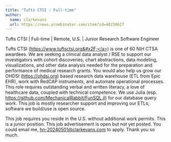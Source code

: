 ```yaml
---
title: "Tufts CTSI : Full-time"
author:
  name: clarkevans
  url: https://news.ycombinator.com/item?id=40238627
---
```

Tufts CTSI | Full-time | Remote, U.S. | Junior Research Software Engineer

Tufts CTSI (<a href="https:&#x2F;&#x2F;www.tuftsctsi.org&#x2F;" rel="nofollow">https:&#x2F;&#x2F;www.tuftsctsi.org&#x2F;</a>) is one of 60 NIH CTSA awardees. We are seeking a clinical data analyst &#x2F; RSE to support our investigators with cohort discoveries, chart abstractions, data modeling, visualizations, and other data analysis needed for the preparation and performance of medical research grants. You would also help us grow our OHDSI (<a href="https:&#x2F;&#x2F;ohdsi.org" rel="nofollow">https:&#x2F;&#x2F;ohdsi.org</a>) based research data warehouse (ETL from Epic EHR), work with RedCAP instruments, and automate operational processes. This role requires outstanding verbal and written literacy, a love of healthcare data, coupled with technical competence. We use Julia (esp. <a href="https:&#x2F;&#x2F;github.com&#x2F;MechanicalRabbit&#x2F;FunSQL.jl">https:&#x2F;&#x2F;github.com&#x2F;MechanicalRabbit&#x2F;FunSQL.jl</a>) for our database query work. This job is mostly researcher support and improving our ETLs; software we build&#x2F;use is open source.

This job requires you reside in the U.S. without additional work permits. This is a junior position. This job advertisement is open but not yet posted. You could email me, hn-20240501@clarkevans.com to apply. Thank you so much.
